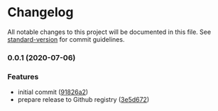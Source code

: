 # Changelog

All notable changes to this project will be documented in this file. See [standard-version](https://github.com/conventional-changelog/standard-version) for commit guidelines.

### 0.0.1 (2020-07-06)


### Features

* initial commit ([91826a2](https://github.com/deimimi/svelte-pagejs-router/commit/91826a23df33dd5ecb427c419c004509a4f225fa))
* prepare release to Github registry ([3e5d672](https://github.com/deimimi/svelte-pagejs-router/commit/3e5d672033b7d8a94a3c7e999001c07bdedc6d98))
